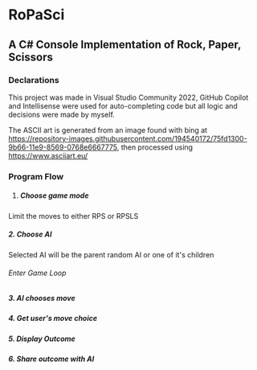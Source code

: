 # RoPaSci

## A C# Console Implementation of Rock, Paper, Scissors



### Declarations

This project was made in Visual Studio Community 2022, GitHub Copilot and Intellisense were used for auto-completing code but all logic and decisions were made by myself.



The ASCII art is generated from an image found with bing at https://repository-images.githubusercontent.com/194540172/75fd1300-9b66-11e9-8569-0768e6667775, then processed using https://www.asciiart.eu/



### Program Flow

1. ##### Choose game mode 

Limit the moves to either RPS or RPSLS

##### 2\. Choose AI

Selected AI will be the parent random AI or one of it's children

###### Enter Game Loop

##### 3\. AI chooses move 

##### 4\. Get user's move choice 

##### 5\. Display Outcome 

##### 6\. Share outcome with AI







